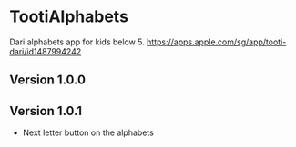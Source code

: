 # TootiAlphabets
Dari alphabets app for kids below 5.
https://apps.apple.com/sg/app/tooti-dari/id1487994242


## Version 1.0.0

## Version 1.0.1

- Next letter button on the alphabets

